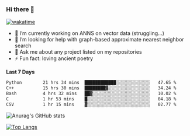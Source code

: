 ### Hi there 👋

[![wakatime](https://wakatime.com/badge/user/8906da98-c623-4aff-ac00-99cb42e09b38.svg)](https://wakatime.com/@8906da98-c623-4aff-ac00-99cb42e09b38)

- 🔭 I’m currently working on ANNS on vector data (struggling...)
- 🤔 I’m looking for help with graph-based approximate nearest neighbor search
- 💬 Ask me about any project listed on my repositories
- ⚡ Fun fact: loving ancient poetry


**Last 7 Days**
<!--START_SECTION:waka-->

```txt
Python        21 hrs 34 mins  ████████████░░░░░░░░░░░░░   47.65 %
C++           15 hrs 30 mins  ████████▓░░░░░░░░░░░░░░░░   34.24 %
Bash          4 hrs 32 mins   ██▓░░░░░░░░░░░░░░░░░░░░░░   10.02 %
C             1 hr 53 mins    █░░░░░░░░░░░░░░░░░░░░░░░░   04.18 %
CSV           1 hr 15 mins    ▓░░░░░░░░░░░░░░░░░░░░░░░░   02.77 %
```

<!--END_SECTION:waka-->

![Anurag's GitHub stats](https://github-readme-stats.vercel.app/api?username=matchyc&count_private=true&show_icons=true&theme=vue)

[![Top Langs](https://github-readme-stats.vercel.app/api/top-langs/?username=matchyc&langs_count=4&&hide=perl,raku,html,javascript,shell,roff,prolog)](https://github.com/anuraghazra/github-readme-stats)
